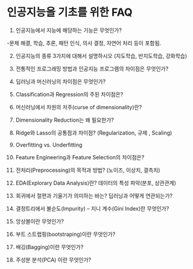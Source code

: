 # 인공지능을 기초를 위한 FAQ

1. 인공지능에서 지능에 해당하는 기능은 무엇인가?

-문제 해결, 학습, 추론, 패턴 인식, 의사 결정, 자연어 처리 등이 포함됨.

2. 인공지능의 종류 3가지에 대해서 설명하시오 (지도학습, 반지도학습, 강화학습)

3. 전통적인 프로그래밍 방법과 인공지능 프로그램의 차이점은 무엇인가?

4. 딥러닝과 머신러닝의 차이점은 무엇인가?

5. Classification과 Regression의 주된 차이점은?

6. 머신러닝에서 차원의 저주(curse of dimensionality)란?

7. Dimensionality Reduction는 왜 필요한가?

8. Ridge와 Lasso의 공통점과 차이점? (Regularization, 규제 , Scaling)

9. Overfitting vs. Underfitting

10. Feature Engineering과 Feature Selection의 차이점은?

11. 전처리(Preprocessing)의 목적과 방법? (노이즈, 이상치, 결측치)

12. EDA(Explorary Data Analysis)란? 데이터의 특성 파악(분포, 상관관계)

13. 회귀에서 절편과 기울기가 의미하는 바는? 딥러닝과 어떻게 연관되는가?

14. 결정트리에서 불순도(Impurity) – 지니 계수(Gini Index)란 무엇인가?

15. 앙상블이란 무엇인가?

16. 부트 스트랩핑(bootstraping)이란 무엇인가?

17. 배깅(Bagging)이란 무엇인가?

18. 주성분 분석(PCA) 이란 무엇인가?
